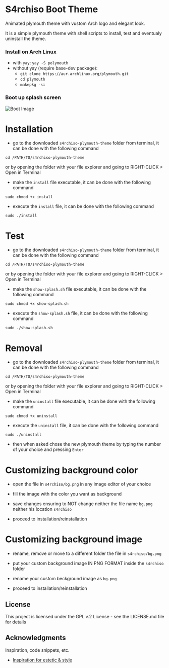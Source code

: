 # S4rchiso Boot Theme

Animated plymouth theme with vustom Arch logo and elegant look.

It is a simple plymouth theme with shell scripts to install, test and eventualy uninstall the theme.

### Install on Arch Linux
 * with `yay`: `yay -S polymouth`
 * without yay (require base-dev package):
    - `git clone https://aur.archlinux.org/plymouth.git`
    - `cd plymouth`
    - `makepkg -si`

### Boot up splash screen
![Boot Image](https://user-images.githubusercontent.com/56278796/115982056-405cc180-a566-11eb-936e-eee9995c7a91.gif)


# Installation
* go to the downloaded `s4rchiso-plymouth-theme` folder from terminal, it can be done with the following command
```
cd /PATH/TO/s4rchiso-plymouth-theme
```
or by opening the folder with your file explorer and going to RIGHT-CLICK > Open in Terminal
* make the `install` file executable, it can be done with the following command
```
sudo chmod +x install
```
* execute the `install` file, it can be done with the following command
```
sudo ./install
```

# Test

* go to the downloaded `s4rchiso-plymouth-theme` folder from terminal, it can be done with the following command
```
cd /PATH/TO/s4rchiso-plymouth-theme
```
or by opening the folder with your file explorer and going to RIGHT-CLICK > Open in Terminal
* make the `show-splash.sh` file executable, it can be done with the following command
```
sudo chmod +x show-splash.sh
```
* execute the `show-splash.sh` file, it can be done with the following command
```
sudo ./show-splash.sh
```




# Removal

* go to the downloaded `s4rchiso-plymouth-theme` folder from terminal, it can be done with the following command
```
cd /PATH/TO/s4rchiso-plymouth-theme
```
or by opening the folder with your file explorer and going to RIGHT-CLICK > Open in Terminal
* make the `uninstall` file executable, it can be done with the following command
```
sudo chmod +x uninstall
```
* execute the `uninstall` file, it can be done with the following command
```
sudo ./uninstall
```
* then when asked chose the new plymouth theme by typing the number of your choice and pressing `Enter`




# Customizing background color

* open the file in `s4rchiso/bg.png` in any image editor of your choice

* fill the image with the color you want as background

* save changes ensuring to NOT change neither the file name `bg.png` neither his location `s4rchiso`

* proceed to installation/reinstallation




# Customizing background image

* rename, remove or move to a different folder the file in `s4rchiso/bg.png`

* put your custom background image IN PNG FORMAT inside the `s4rchiso` folder

* rename your custom beckground image as `bg.png`

* proceed to installation/reinstallation

## License

This project is licensed under the GPL v.2 License - see the LICENSE.md file for details

## Acknowledgments
Inspiration, code snippets, etc.
* [Inspiration for estetic &amp; style](https://atom.io/)
